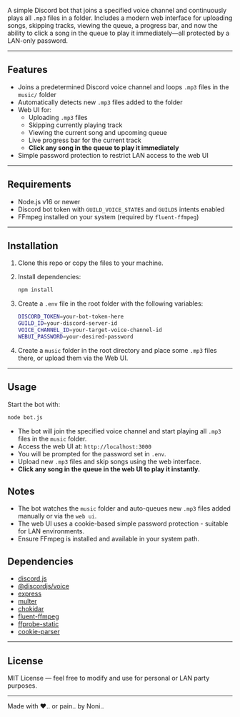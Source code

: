 A simple Discord bot that joins a specified voice channel and continuously plays all `.mp3` files in a folder. Includes a modern web interface for uploading songs, skipping tracks, viewing the queue, a progress bar, and now the ability to click a song in the queue to play it immediately—all protected by a LAN-only password.

---

## Features

- Joins a predetermined Discord voice channel and loops `.mp3` files in the `music/` folder
- Automatically detects new `.mp3` files added to the folder
- Web UI for:
  - Uploading `.mp3` files
  - Skipping currently playing track
  - Viewing the current song and upcoming queue
  - Live progress bar for the current track
  - **Click any song in the queue to play it immediately**
- Simple password protection to restrict LAN access to the web UI

---

## Requirements

- Node.js v16 or newer
- Discord bot token with `GUILD_VOICE_STATES` and `GUILDS` intents enabled
- FFmpeg installed on your system (required by `fluent-ffmpeg`)

---

## Installation

1. Clone this repo or copy the files to your machine.

2. Install dependencies:

   ```bash
   npm install
   ```
3. Create a `.env` file in the root folder with the following variables:
  
   ```bash
   DISCORD_TOKEN=your-bot-token-here
   GUILD_ID=your-discord-server-id
   VOICE_CHANNEL_ID=your-target-voice-channel-id
   WEBUI_PASSWORD=your-desired-password
   ```
4. Create a `music` folder in the root directory and place some `.mp3` files there, or upload them via the Web UI.

---

## Usage

Start the bot with:

   ```bash
   node bot.js
   ```
- The bot will join the specified voice channel and start playing all `.mp3` files in the `music` folder.
- Access the web UI at: `http://localhost:3000`
- You will be prompted for the password set in `.env`.
- Upload new `.mp3` files and skip songs using the web interface.
- **Click any song in the queue in the web UI to play it instantly.**

## Notes
- The bot watches the `music` folder and auto-queues new `.mp3` files added manually or via the `web ui`.
- The web UI uses a cookie-based simple password protection - suitable for LAN environments.
- Ensure FFmpeg is installed and available in your system path.

## Dependencies

- [discord.js](https://discord.js.org/)  
- [@discordjs/voice](https://discord.js.org/#/docs/voice/)  
- [express](https://expressjs.com/)  
- [multer](https://github.com/expressjs/multer)  
- [chokidar](https://github.com/paulmillr/chokidar)  
- [fluent-ffmpeg](https://github.com/fluent-ffmpeg/node-fluent-ffmpeg)  
- [ffprobe-static](https://github.com/eugeneware/ffprobe-static)  
- [cookie-parser](https://github.com/expressjs/cookie-parser)  

---

## License

MIT License — feel free to modify and use for personal or LAN party purposes.

---

Made with ❤️.. or pain.. by Noni..
